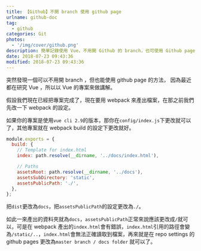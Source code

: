 ```yaml
---
title: 【Github】不開 branch 使用 github page
urlname: github-doc
tag:
  - github
categories: Git
photos:
  - '/img/cover/github.png'
description: 簡單記錄使用 Vue，不用開 Github 的 branch，也可使用 Github page 的方法。
date: 2018-07-23 09:43:36
modified: 2018-07-23 09:43:36
---
```


突然發現一個可以不用開 branch ，但也能使用 github page 的方法，
因為最近都在研究 Vue ，所以以 Vue 的專案來做講解。

<!--more-->

假設我們現在已經把專案完成了，現在要用 webpack 來產出檔案，在那之前我們先改一下 webpack 的設定。

如果你的專案是使用`vue cli 2.9`的版本，那你在`config/index.js`下更改就可以了，其他專案就在 webpack build 的設定下更改就好。

```js
module.exports = {
  build: {
    // Template for index.html
    index: path.resolve(__dirname, '../docs/index.html'),

    // Paths
    assetsRoot: path.resolve(__dirname, '../docs'),
    assetsSubDirectory: 'static',
    assetsPublicPath: './',
  },
};
```

把`dist`更改為`docs`，把`assetsPublicPath`的設定更改為`./`。

如此一來產出的資料夾就為`docs`，`assetsPublicPath`正常來說應該更改成`/`就可以，可是在 webpack 產出的`index.html`會有錯誤，`index.html`引用的路徑會變為`/static/..`，`index.html`會無法正確讀取到檔案，再來就是在 repo settings 的 github pages 更改為`master branch / docs folder` 就可以了。
